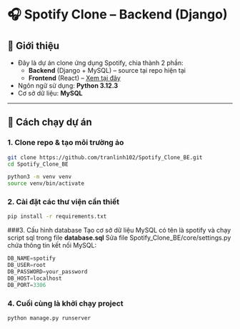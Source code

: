 # 🎧 Spotify Clone – Backend (Django)

## 🔎 Giới thiệu

- Đây là dự án clone ứng dụng Spotify, chia thành 2 phần:
  - **Backend** (Django + MySQL) – source tại repo hiện tại
  - **Frontend** (React) – [Xem tại đây](https://github.com/MinhTriTech/spotify-clone-fe)
- Ngôn ngữ sử dụng: **Python 3.12.3**
- Cơ sở dữ liệu: **MySQL**

---

## 🚀 Cách chạy dự án

### 1. Clone repo & tạo môi trường ảo

```bash
git clone https://github.com/tranlinh102/Spotify_Clone_BE.git
cd Spotify_Clone_BE

python3 -m venv venv
source venv/bin/activate
```

### 2. Cài đặt các thư viện cần thiết
```bash
pip install -r requirements.txt
```

###3. Cấu hình database
Tạo cơ sở dữ liệu MySQL có tên là spotify và chạy script sql trong file **database.sql**
Sửa file Spotify_Clone_BE/core/settings.py chứa thông tin kết nối MySQL:

```python
DB_NAME=spotify
DB_USER=root
DB_PASSWORD=your_password
DB_HOST=localhost
DB_PORT=3306
```

### 4. Cuối cùng là khởi chạy project
```bash
python manage.py runserver
```
